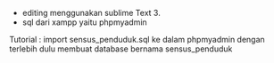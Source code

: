 - editing menggunakan sublime Text 3.
- sql dari xampp yaitu phpmyadmin

Tutorial :
import sensus_penduduk.sql ke dalam phpmyadmin dengan terlebih
dulu membuat database bernama sensus_penduduk